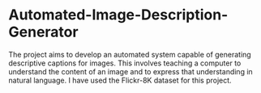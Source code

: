 # Automated-Image-Description-Generator

The project aims to develop an automated system capable of generating descriptive captions for images. This involves teaching a computer to understand the content of an image and to express that understanding in natural language. I have used the Flickr-8K dataset for this project.
